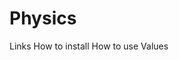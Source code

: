 # Physics

<a id = 'anchor'>Links</a>
<a id = 'anchor'>How to install</a>
<a id = 'anchor'>How to use</a>
<a id = 'anchor'>Values</a>